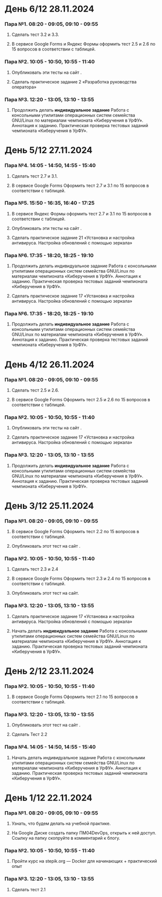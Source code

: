 
# День 6/12 28.11.2024
### Пара №1. 08:20 - 09:05, 09:10 - 09:55
1. Сделать тест 3.2 и 3.3.

2. В сервисе Google Forms и Яндекс Формы оформить тест 2.5 и 2.6 по 15 вопросов в соответствии с таблицей.

### Пара №2. 10:05 - 10:50, 10:55 - 11:40
1. Опубликовать эти тесты на сайт .

2. Сделать практическое задание 2  «Разработка руководства оператора»

### Пара №3. 12:20 - 13:05, 13:10 - 13:55
1. Продолжить делать **индивидуальное задание** Работа с консольными утилитами операционных систем семейства GNU/Linux по материалам чемпионата «Киберучения в УрФУ». Аннотация к заданию. Практическая проверка тестовых заданий чемпионата «Киберучения в УрФУ».


# День 5/12 27.11.2024
### Пара №4. 14:05 - 14:50, 14:55 - 15:40
1. Сделать тест 2.7 и 3.1.

2. В сервисе Google Forms Оформить тест 2.7 и 3.1 по 15 вопросов в соответствии с таблицей.

### Пара №5. 15:50 - 16:35, 16:40 - 17:25
1. В сервисе Яндекс Формы оформить тест 2.7 и 3.1 по 15 вопросов в соответствии с таблицей.

2. Опубликовать эти тесты на сайт .

3. Сделать практическое задание 21 «Установка и настройка антивируса. Настройка обновлений с помощью зеркала»

### Пара №6. 17:35 - 18:20, 18:25 - 19:10
1. Продолжить делать индивидуальное задание Работа с консольными утилитами операционных систем семейства GNU/Linux по материалам чемпионата «Киберучения в УрФУ». Аннотация к заданию. Практическая проверка тестовых заданий чемпионата «Киберучения в УрФУ».

3. Сделать практическое задание 17  «Установка и настройка антивируса. Настройка обновлений с помощью зеркала»

### Пара №6. 17:35 - 18:20, 18:25 - 19:10
1. Продолжить делать **индивидуальное задание** Работа с консольными утилитами операционных систем семейства GNU/Linux по материалам чемпионата «Киберучения в УрФУ». Аннотация к заданию. Практическая проверка тестовых заданий чемпионата «Киберучения в УрФУ».



# День 4/12 26.11.2024
### Пара №1. 08:20 - 09:05, 09:10 - 09:55
1. Сделать тест 2.5 и 2.6.

2. В сервисе Google Forms Оформить тест 2.5 и 2.6 по 15 вопросов в соответствии с таблицей.

### Пара №2. 10:05 - 10:50, 10:55 - 11:40
1. Опубликовать эти тесты на сайт .

2. Сделать практическое задание 17  «Установка и настройка антивируса. Настройка обновлений с помощью зеркала»

### Пара №3. 12:20 - 13:05, 13:10 - 13:55
1. Продолжить делать **индивидуальное задание** Работа с консольными утилитами операционных систем семейства GNU/Linux по материалам чемпионата «Киберучения в УрФУ». Аннотация к заданию. Практическая проверка тестовых заданий чемпионата «Киберучения в УрФУ».

# День 3/12 25.11.2024
### Пара №1. 08:20 - 09:05, 09:10 - 09:55
1.  В сервисе Google Forms Оформить тест 2.2 по 15 вопросов в соответствии с таблицей.

2.  Опубликовать этот тест на сайт .

### Пара №2. 10:05 - 10:50, 10:55 - 11:40
1. Сделать тест 2.3 и 2.4

2. В сервисе Google Forms Оформить тест 2.3 и 2.4 по 15 вопросов в соответствии с таблицей.

3.  Опубликовать этот тест на сайт. 

### Пара №3. 12:20 - 13:05, 13:10 - 13:55
1. Сделать практическое задание 17  «Установка и настройка антивируса. Настройка обновлений с помощью зеркала»
 
2. Начать делать **индивидуальное задание** Работа с консольными утилитами операционных систем семейства GNU/Linux по материалам чемпионата «Киберучения в УрФУ». Аннотация к заданию. Практическая проверка тестовых заданий чемпионата «Киберучения в УрФУ».

# День 2/12 23.11.2024
### Пара №2. 10:05 - 10:50, 10:55 - 11:40
1. В сервисе Google Forms Оформить тест 2.1 по 15 вопросов в соответствии с таблицей.

### Пара №3. 12:20 - 13:05, 13:10 - 13:55
1. Опубликовать этот тест на сайт .

2. Сделать Тест 2.2

### Пара №4. 14:05 - 14:50, 14:55 - 15:40
1. Начать делать индивидуальное задание Работа с консольными утилитами операционных систем семейства GNU/Linux по материалам чемпионата «Киберучения в УрФУ». Аннотация к заданию. Практическая проверка тестовых заданий чемпионата «Киберучения в УрФУ».

# День 1/12 22.11.2024
### Пара №1. 08:20 - 09:05, 09:10 - 09:55
1.  Узнать, что будем делать на учебной практике.

2. На Google Диске создать папку ПМ04DevOps, открыть к ней доступ. Ссылку на папку скопруйте в комментарий к блогу.

### Пара №2. 10:05 - 10:50, 10:55 - 11:40
1. Пройти курс на stepik.org — Docker для начинающих + практический опыт

### Пара №3. 12:20 - 13:05, 13:10 - 13:55
1. Сделать тест 2.1



